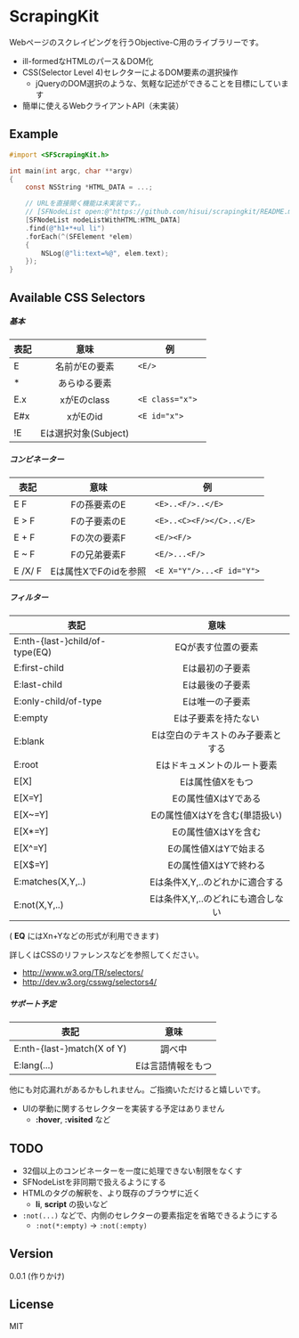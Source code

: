 # ScrapingKit

Webページのスクレイピングを行うObjective-C用のライブラリーです。

  - ill-formedなHTMLのパース＆DOM化
  - CSS(Selector Level 4)セレクターによるDOM要素の選択操作
    - jQueryのDOM選択のような、気軽な記述ができることを目標にしています
  - 簡単に使えるWebクライアントAPI（未実装）

Example
-------
```objective-c
#import <SFScrapingKit.h>

int main(int argc, char **argv)
{
    const NSString *HTML_DATA = ...;

    // URLを直接開く機能は未実装です。。
    // [SFNodeList open:@"https://github.com/hisui/scrapingkit/README.md"]
    [SFNodeList nodeListWithHTML:HTML_DATA]
    .find(@"h1+*+ul li")
    .forEach(^(SFElement *elem)
    {
        NSLog(@"li:text=%@", elem.text);
    });
}
```

Available CSS Selectors
-------

##### 基本

| 表記      | 意味                  | 例                   |
| --------- |:---------------------:|:--------------------:|
| E         | 名前がEの要素         | ```<E/>          ``` |
| *         | あらゆる要素          |                      |
| E.x       | xがEのclass           | ```<E class="x"> ``` |
| E#x       | xがEのid              | ```<E id="x">    ``` |
| !E        | Eは選択対象(Subject)  |                      |

##### コンビネーター

| 表記      | 意味                  | 例                            |
| --------- |:---------------------:|:-----------------------------:|
| E   F     | Fの孫要素のE          | ```<E>..<F/>..</E>        ``` |
| E > F     | Fの子要素のE          | ```<E>..<C><F/></C>..</E> ``` |
| E + F     | Fの次の要素F          | ```<E/><F/>               ``` |
| E ~ F     | Fの兄弟要素F          | ```<E/>...<F/>            ``` |
| E /X/ F   | Eは属性XでFのidを参照 | ```<E X="Y"/>...<F id="Y">``` |

##### フィルター

| 表記                           | 意味                              |
| -------------------------------|:---------------------------------:|
| E:nth-{last-}child/of-type(EQ) | EQが表す位置の要素                |
| E:first-child                  | Eは最初の子要素                   |
| E:last-child                   | Eは最後の子要素                   |
| E:only-child/of-type           | Eは唯一の子要素                   |
| E:empty                        | Eは子要素を持たない               |
| E:blank                        | Eは空白のテキストのみ子要素とする |
| E:root                         | Eはドキュメントのルート要素       |
| E[X]                           | Eは属性値Xをもつ                  |
| E[X=Y]                         | Eの属性値XはYである               |
| E[X~=Y]                        | Eの属性値XはYを含む(単語扱い)     |
| E[X*=Y]                        | Eの属性値XはYを含む               |
| E[X^=Y]                        | Eの属性値XはYで始まる             |
| E[X$=Y]                        | Eの属性値XはYで終わる             |
| E:matches(X,Y,..)              | Eは条件X,Y,..のどれかに適合する   |
| E:not(X,Y,..)                  | Eは条件X,Y,..のどれにも適合しない |

( **EQ** にはXn+Yなどの形式が利用できます)

詳しくはCSSのリファレンスなどを参照してください。

 - http://www.w3.org/TR/selectors/
 - http://dev.w3.org/csswg/selectors4/

##### サポート予定

| 表記                       | 意味              |
| ---------------------------|:-----------------:|
| E:nth-{last-}match(X of Y) | 調べ中            |
| E:lang(...)                | Eは言語情報をもつ |

他にも対応漏れがあるかもしれません。ご指摘いただけると嬉しいです。

 - UIの挙動に関するセレクターを実装する予定はありません
   - **:hover**, **:visited** など

TODO
-------

 - 32個以上のコンビネーターを一度に処理できない制限をなくす
 - SFNodeListを非同期で扱えるようにする
 - HTMLのタグの解釈を、より既存のブラウザに近く
   - **li**, **script** の扱いなど
 - ```:not(...)``` などで、内側のセレクターの要素指定を省略できるようにする
   - ```:not(*:empty)``` -> ```:not(:empty)```

Version
-------
0.0.1 (作りかけ)

License
-------
MIT

